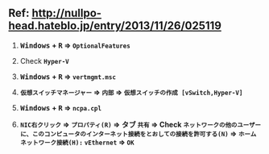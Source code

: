 ## Ref: http://nullpo-head.hateblo.jp/entry/2013/11/26/025119

1. **<kbd>Windows</kbd> + <kbd>R</kbd> => `OptionalFeatures`**

1. Check **`Hyper-V`**

1. **<kbd>Windows</kbd> + <kbd>R</kbd> => `vertmgmt.msc`**

1. **`仮想スイッチマネージャー` => `内部` => `仮想スイッチの作成 [vSwitch,Hyper-V]`**

1. **<kbd>Windows</kbd> + <kbd>R</kbd> => `ncpa.cpl`**

1. **`NIC右クリック` => `プロパティ(R)` => タブ `共有` => Check `ネットワークの他のユーザーに、このコンピュータのインターネット接続をとおしての接続を許可する(N)` => `ホームネットワーク接続(H):` `vEthernet` => `OK`**




